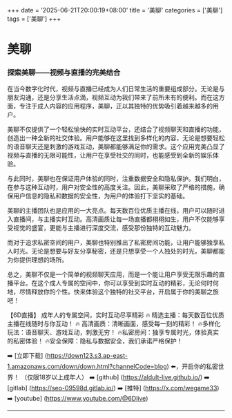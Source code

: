 +++
date = '2025-06-21T20:00:19+08:00'
title = '美聊'
categories = ['美聊']
tags = ['美聊']
+++

# 美聊

### 探索美聊——视频与直播的完美结合

在当今数字化时代，视频与直播已经成为人们日常生活的重要组成部分。无论是与朋友沟通，还是分享生活点滴，视频互动为我们带来了前所未有的便利。而在这方面，专注于成人内容的应用程序，美聊，正以其独特的优势吸引着越来越多的用户。

美聊不仅提供了一个轻松愉快的实时互动平台，还结合了视频聊天和直播的功能，创造出一种全新的社交体验。用户能够在这里找到多样化的内容，无论是想要轻松的语音聊天还是刺激的游戏互动，美聊都能够满足你的需求。这个应用完美凸显了视频与直播的无限可能性，让用户在享受社交的同时，也能感受到全新的娱乐体验。

与此同时，美聊也在保证用户体验的同时，注重数据安全和隐私保护。我们明白，在参与这种互动时，用户对安全性的高度关注。因此，美聊采取了严格的措施，确保用户信息的隐私和数据的安全性，为用户的体验打下坚实的基础。

美聊的主播团队也是应用的一大亮点。每天数百位优质主播在线，用户可以随时进入直播间，与主播实时互动。高清画质让每一场直播都栩栩如生，用户不仅能够享受视觉的盛宴，更能与主播进行深度交流，感受那份独特的互动魅力。

而对于追求私密空间的用户，美聊也特别推出了私密房间功能，让用户能够独享私人时光。无论是想要与好友分享秘密，还是只想享受一个人独处的时光，美聊都能为你提供理想的场所。

总之，美聊不仅是一个简单的视频聊天应用，而是一个能让用户享受无限乐趣的直播平台。在这个成人专属的空间中，你可以享受到实时互动的精彩，无论何时何地，尽情释放你的个性。快来体验这个独特的社交平台，开启属于你的美聊之旅吧！

【6D直播】
成年人的专属空间，实时互动尽享精彩
🔥 精选主播：每天数百位优质主播在线随时与你互动！
🔥 高清画质：清晰画面，感受每一刻的精彩！
🔥多样化玩法：语音聊天、游戏互动，刺激无穷！
🔥私密房间：独享专属时光，体验真实的私密体验！
🔥安全保障：隐私与数据安全，我们承诺严格保护！

➡️ [立即下载] (https://down123.s3.ap-east-1.amazonaws.com/down/down.html?channelCode=blog) ⬅️，开启你的私密世界！
（仅限18岁以上成年人）
➡️ [github] (https://aldult-live.github.io/)
➡️ [gitlab] (https://seo-09598d.gitlab.io/)
➡️ [推特] (https://x.com/wegame33)
➡️ [youtube] (https://www.youtube.com/@6Dlive)

---
